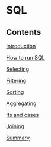 <!-- Copyright (C)  Google, Runestone Interactive LLC
  This work is licensed under the Creative Commons Attribution-ShareAlike 4.0
  International License. To view a copy of this license, visit
  http://creativecommons.org/licenses/by-sa/4.0/. -->

SQL
===

Contents
--------

[Introduction](introduction.md)

[How to run SQL](how_to_run_sql.md)

[Selecting](selecting.md)

[Filtering](filtering.md)

[Sorting](sorting.md)

[Aggregating](aggregating.md)

[Ifs and cases](ifs_and_cases.md)

[Joining](joining.md)

[Summary](summary.md)
